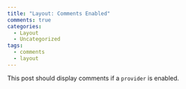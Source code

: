 ```yaml
---
title: "Layout: Comments Enabled"
comments: true
categories:
  - Layout
  - Uncategorized
tags:
  - comments
  - layout
---
```


This post should display comments if a `provider` is enabled.

